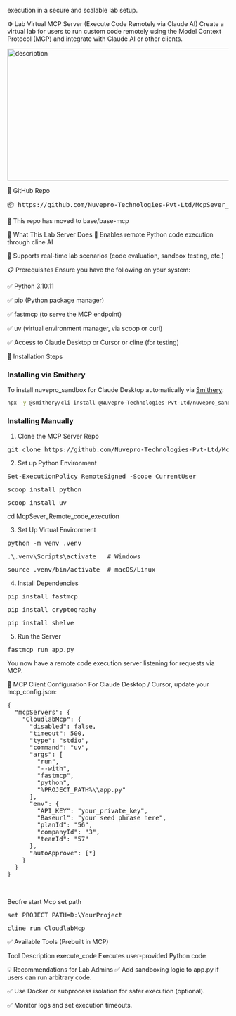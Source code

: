 execution in a secure and scalable lab setup.

⚙️ Lab Virtual MCP Server (Execute Code Remotely via Claude AI)
Create a virtual lab for users to run custom code remotely using the Model Context Protocol (MCP) and integrate with Claude AI or other clients.

  
<img src="video/test.gif" alt="description" height="300" width="900" />


🔗 GitHub Repo
<pre>
📦 https://github.com/Nuvepro-Technologies-Pvt-Ltd/McpSever_Remote_code_execution.git
</pre>
📂 This repo has moved to base/base-mcp

🚀 What This Lab Server Does
🧠 Enables remote Python code execution through cline AI


🧪 Supports real-time lab scenarios (code evaluation, sandbox testing, etc.)

📋 Prerequisites
Ensure you have the following on your system:

✅ Python 3.10.11

✅ pip (Python package manager)

✅ fastmcp (to serve the MCP endpoint)

✅ uv (virtual environment manager, via scoop or curl)

✅ Access to Claude Desktop or Cursor or cline (for testing)



🧱 Installation Steps

### Installing via Smithery

To install nuvepro_sandbox for Claude Desktop automatically via [Smithery](https://smithery.ai/server/@Nuvepro-Technologies-Pvt-Ltd/nuvepro_sandbox):

```bash
npx -y @smithery/cli install @Nuvepro-Technologies-Pvt-Ltd/nuvepro_sandbox --client claude
```

### Installing Manually
1. Clone the MCP Server Repo
<pre>
git clone https://github.com/Nuvepro-Technologies-Pvt-Ltd/McpSever_Remote_code_execution.git
</pre>

2. Set up Python Environment

<pre>
Set-ExecutionPolicy RemoteSigned -Scope CurrentUser
</pre>

<pre>
scoop install python
</pre>

<pre>
scoop install uv
</pre>




cd McpSever_Remote_code_execution

3. Set Up Virtual Environment

<pre>
python -m venv .venv
</pre>
<pre>
.\.venv\Scripts\activate   # Windows
</pre>
<pre>
source .venv/bin/activate  # macOS/Linux
</pre>

4. Install Dependencies

<pre>
pip install fastmcp
</pre>

<pre>
pip install cryptography
</pre>

<pre>
pip install shelve
</pre>

5. Run the Server
<pre>
fastmcp run app.py
</pre>
You now have a remote code execution server listening for requests via MCP.

🧪 MCP Client Configuration
For Claude Desktop / Cursor, update your mcp_config.json:


<pre>
{
  "mcpServers": {
    "CloudlabMcp": {
      "disabled": false,
      "timeout": 500,
      "type": "stdio",
      "command": "uv",
      "args": [
        "run",
        "--with",
        "fastmcp",
        "python",
        "%PROJECT_PATH%\\app.py"
      ],
      "env": {
        "API_KEY": "your_private_key",
        "Baseurl": "your seed phrase here",
        "planId": "56",
        "companyId": "3",
        "teamId": "57"
      },
      "autoApprove": [*]
    }
  }
}


</pre>

Beofre start Mcp set path
<pre>
set PROJECT_PATH=D:\YourProject
</pre>
<pre>
cline run CloudlabMcp
</pre>

✅ Available Tools (Prebuilt in MCP)

Tool Description
execute_code	Executes user-provided Python code


💡 Recommendations for Lab Admins
✅ Add sandboxing logic to app.py if users can run arbitrary code.

✅ Use Docker or subprocess isolation for safer execution (optional).

✅ Monitor logs and set execution timeouts.

